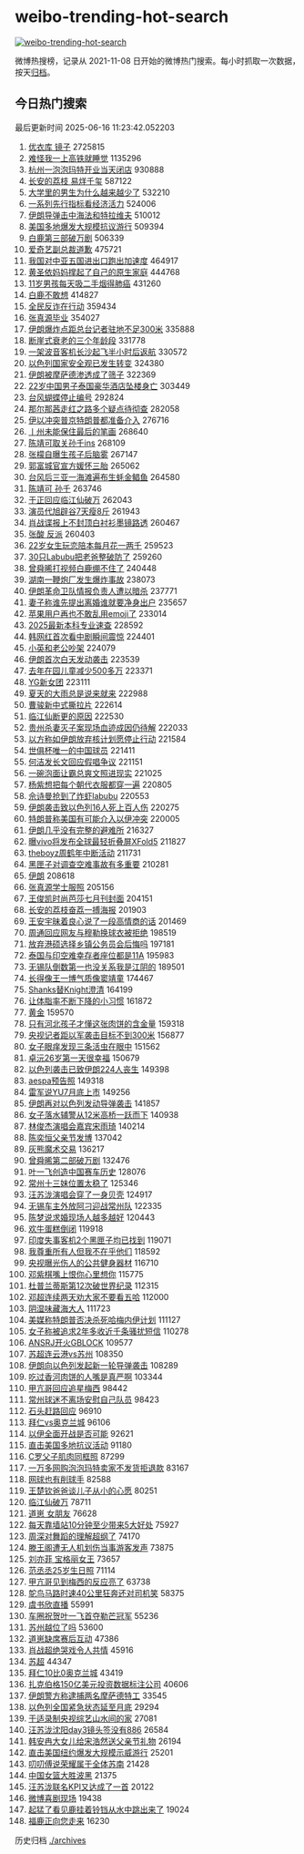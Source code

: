 # weibo-trending-hot-search

[![weibo-trending-hot-search](https://github.com/ameizi/weibo-trending-hot-search/actions/workflows/ci.yml/badge.svg)](https://github.com/ameizi/weibo-trending-hot-search/actions/workflows/ci.yml)

微博热搜榜，记录从 2021-11-08 日开始的微博热门搜索。每小时抓取一次数据，按天[归档](./archives)。

## 今日热门搜索

<!-- BEGIN --> 
最后更新时间 2025-06-16 11:23:42.052203 
1. [优衣库 镜子](https://s.weibo.com/weibo?q=%E4%BC%98%E8%A1%A3%E5%BA%93%20%E9%95%9C%E5%AD%90&t=31&band_rank=1&Refer=top) 2725815
1. [难怪我一上高铁就睡觉](https://s.weibo.com/weibo?q=%E9%9A%BE%E6%80%AA%E6%88%91%E4%B8%80%E4%B8%8A%E9%AB%98%E9%93%81%E5%B0%B1%E7%9D%A1%E8%A7%89&t=31&band_rank=31&Refer=top) 1135296
1. [杭州一泡泡玛特开业当天闭店](https://s.weibo.com/weibo?q=%23%E6%9D%AD%E5%B7%9E%E4%B8%80%E6%B3%A1%E6%B3%A1%E7%8E%9B%E7%89%B9%E5%BC%80%E4%B8%9A%E5%BD%93%E5%A4%A9%E9%97%AD%E5%BA%97%23&t=31&band_rank=1&Refer=top) 930888
1. [长安的荔枝 易烊千玺](https://s.weibo.com/weibo?q=%E9%95%BF%E5%AE%89%E7%9A%84%E8%8D%94%E6%9E%9D%20%E6%98%93%E7%83%8A%E5%8D%83%E7%8E%BA&t=31&band_rank=2&Refer=top) 587122
1. [大学里的男生为什么越来越少了](https://s.weibo.com/weibo?q=%23%E5%A4%A7%E5%AD%A6%E9%87%8C%E7%9A%84%E7%94%B7%E7%94%9F%E4%B8%BA%E4%BB%80%E4%B9%88%E8%B6%8A%E6%9D%A5%E8%B6%8A%E5%B0%91%E4%BA%86%23&t=31&band_rank=4&Refer=top) 532210
1. [一系列先行指标看经济活力](https://s.weibo.com/weibo?q=%23%E4%B8%80%E7%B3%BB%E5%88%97%E5%85%88%E8%A1%8C%E6%8C%87%E6%A0%87%E7%9C%8B%E7%BB%8F%E6%B5%8E%E6%B4%BB%E5%8A%9B%23&t=31&band_rank=3&Refer=top) 524006
1. [伊朗导弹击中海法和特拉维夫](https://s.weibo.com/weibo?q=%23%E4%BC%8A%E6%9C%97%E5%AF%BC%E5%BC%B9%E5%87%BB%E4%B8%AD%E6%B5%B7%E6%B3%95%E5%92%8C%E7%89%B9%E6%8B%89%E7%BB%B4%E5%A4%AB%23&t=31&band_rank=2&Refer=top) 510012
1. [美国多地爆发大规模抗议游行](https://s.weibo.com/weibo?q=%23%E7%BE%8E%E5%9B%BD%E5%A4%9A%E5%9C%B0%E7%88%86%E5%8F%91%E5%A4%A7%E8%A7%84%E6%A8%A1%E6%8A%97%E8%AE%AE%E6%B8%B8%E8%A1%8C%23&t=31&band_rank=32&Refer=top) 509394
1. [白鹿第三部破万剧](https://s.weibo.com/weibo?q=%23%E7%99%BD%E9%B9%BF%E7%AC%AC%E4%B8%89%E9%83%A8%E7%A0%B4%E4%B8%87%E5%89%A7%23&t=31&band_rank=5&Refer=top) 506339
1. [爱奇艺副总裁道歉](https://s.weibo.com/weibo?q=%23%E7%88%B1%E5%A5%87%E8%89%BA%E5%89%AF%E6%80%BB%E8%A3%81%E9%81%93%E6%AD%89%23&t=31&band_rank=6&Refer=top) 475721
1. [我国对中亚五国进出口跑出加速度](https://s.weibo.com/weibo?q=%23%E6%88%91%E5%9B%BD%E5%AF%B9%E4%B8%AD%E4%BA%9A%E4%BA%94%E5%9B%BD%E8%BF%9B%E5%87%BA%E5%8F%A3%E8%B7%91%E5%87%BA%E5%8A%A0%E9%80%9F%E5%BA%A6%23&t=31&band_rank=3&Refer=top) 464917
1. [黄圣依妈妈撑起了自己的原生家庭](https://s.weibo.com/weibo?q=%E9%BB%84%E5%9C%A3%E4%BE%9D%E5%A6%88%E5%A6%88%E6%92%91%E8%B5%B7%E4%BA%86%E8%87%AA%E5%B7%B1%E7%9A%84%E5%8E%9F%E7%94%9F%E5%AE%B6%E5%BA%AD&t=31&band_rank=4&Refer=top) 444768
1. [11岁男孩每天吸二手烟得肺癌](https://s.weibo.com/weibo?q=%2311%E5%B2%81%E7%94%B7%E5%AD%A9%E6%AF%8F%E5%A4%A9%E5%90%B8%E4%BA%8C%E6%89%8B%E7%83%9F%E5%BE%97%E8%82%BA%E7%99%8C%23&t=31&band_rank=22&Refer=top) 431260
1. [白鹿不敢想](https://s.weibo.com/weibo?q=%23%E7%99%BD%E9%B9%BF%E4%B8%8D%E6%95%A2%E6%83%B3%23&t=31&band_rank=13&Refer=top) 414827
1. [全民反诈在行动](https://s.weibo.com/weibo?q=%23%E5%85%A8%E6%B0%91%E5%8F%8D%E8%AF%88%E5%9C%A8%E8%A1%8C%E5%8A%A8%23&t=31&band_rank=3&Refer=top) 359434
1. [张真源毕业](https://s.weibo.com/weibo?q=%E5%BC%A0%E7%9C%9F%E6%BA%90%E6%AF%95%E4%B8%9A&t=31&band_rank=4&Refer=top) 354027
1. [伊朗爆炸点距总台记者驻地不足300米](https://s.weibo.com/weibo?q=%23%E4%BC%8A%E6%9C%97%E7%88%86%E7%82%B8%E7%82%B9%E8%B7%9D%E6%80%BB%E5%8F%B0%E8%AE%B0%E8%80%85%E9%A9%BB%E5%9C%B0%E4%B8%8D%E8%B6%B3300%E7%B1%B3%23&t=31&band_rank=7&Refer=top) 335888
1. [断崖式衰老的三个年龄段](https://s.weibo.com/weibo?q=%E6%96%AD%E5%B4%96%E5%BC%8F%E8%A1%B0%E8%80%81%E7%9A%84%E4%B8%89%E4%B8%AA%E5%B9%B4%E9%BE%84%E6%AE%B5&t=31&band_rank=8&Refer=top) 331778
1. [一架波音客机长沙起飞半小时后返航](https://s.weibo.com/weibo?q=%23%E4%B8%80%E6%9E%B6%E6%B3%A2%E9%9F%B3%E5%AE%A2%E6%9C%BA%E9%95%BF%E6%B2%99%E8%B5%B7%E9%A3%9E%E5%8D%8A%E5%B0%8F%E6%97%B6%E5%90%8E%E8%BF%94%E8%88%AA%23&t=31&band_rank=6&Refer=top) 330572
1. [以色列国家安全观已发生转变](https://s.weibo.com/weibo?q=%23%E4%BB%A5%E8%89%B2%E5%88%97%E5%9B%BD%E5%AE%B6%E5%AE%89%E5%85%A8%E8%A7%82%E5%B7%B2%E5%8F%91%E7%94%9F%E8%BD%AC%E5%8F%98%23&t=31&band_rank=7&Refer=top) 324380
1. [伊朗被摩萨德渗透成了筛子](https://s.weibo.com/weibo?q=%23%E4%BC%8A%E6%9C%97%E8%A2%AB%E6%91%A9%E8%90%A8%E5%BE%B7%E6%B8%97%E9%80%8F%E6%88%90%E4%BA%86%E7%AD%9B%E5%AD%90%23&t=31&band_rank=7&Refer=top) 322369
1. [22岁中国男子泰国豪华酒店坠楼身亡](https://s.weibo.com/weibo?q=%2322%E5%B2%81%E4%B8%AD%E5%9B%BD%E7%94%B7%E5%AD%90%E6%B3%B0%E5%9B%BD%E8%B1%AA%E5%8D%8E%E9%85%92%E5%BA%97%E5%9D%A0%E6%A5%BC%E8%BA%AB%E4%BA%A1%23&t=31&band_rank=9&Refer=top) 303449
1. [台风蝴蝶停止编号](https://s.weibo.com/weibo?q=%23%E5%8F%B0%E9%A3%8E%E8%9D%B4%E8%9D%B6%E5%81%9C%E6%AD%A2%E7%BC%96%E5%8F%B7%23&t=31&band_rank=5&Refer=top) 292824
1. [那尔那茜走红之路多个疑点待彻查](https://s.weibo.com/weibo?q=%23%E9%82%A3%E5%B0%94%E9%82%A3%E8%8C%9C%E8%B5%B0%E7%BA%A2%E4%B9%8B%E8%B7%AF%E5%A4%9A%E4%B8%AA%E7%96%91%E7%82%B9%E5%BE%85%E5%BD%BB%E6%9F%A5%23&t=31&band_rank=33&Refer=top) 282058
1. [伊以冲突普京特朗普都准备介入](https://s.weibo.com/weibo?q=%23%E4%BC%8A%E4%BB%A5%E5%86%B2%E7%AA%81%E6%99%AE%E4%BA%AC%E7%89%B9%E6%9C%97%E6%99%AE%E9%83%BD%E5%87%86%E5%A4%87%E4%BB%8B%E5%85%A5%23&t=31&band_rank=7&Refer=top) 276716
1. [丨州未能保住最后的笔画](https://s.weibo.com/weibo?q=%23%E4%B8%A8%E5%B7%9E%E6%9C%AA%E8%83%BD%E4%BF%9D%E4%BD%8F%E6%9C%80%E5%90%8E%E7%9A%84%E7%AC%94%E7%94%BB%23&t=31&band_rank=10&Refer=top) 268640
1. [陈靖可取关孙千ins](https://s.weibo.com/weibo?q=%23%E9%99%88%E9%9D%96%E5%8F%AF%E5%8F%96%E5%85%B3%E5%AD%99%E5%8D%83ins%23&t=31&band_rank=11&Refer=top) 268109
1. [张檬自曝生孩子后脑雾](https://s.weibo.com/weibo?q=%23%E5%BC%A0%E6%AA%AC%E8%87%AA%E6%9B%9D%E7%94%9F%E5%AD%A9%E5%AD%90%E5%90%8E%E8%84%91%E9%9B%BE%23&t=31&band_rank=12&Refer=top) 267147
1. [郭富城官宣方媛怀三胎](https://s.weibo.com/weibo?q=%23%E9%83%AD%E5%AF%8C%E5%9F%8E%E5%AE%98%E5%AE%A3%E6%96%B9%E5%AA%9B%E6%80%80%E4%B8%89%E8%83%8E%23&t=31&band_rank=14&Refer=top) 265062
1. [台风后三亚一海滩遍布生蚝金鲳鱼](https://s.weibo.com/weibo?q=%23%E5%8F%B0%E9%A3%8E%E5%90%8E%E4%B8%89%E4%BA%9A%E4%B8%80%E6%B5%B7%E6%BB%A9%E9%81%8D%E5%B8%83%E7%94%9F%E8%9A%9D%E9%87%91%E9%B2%B3%E9%B1%BC%23&t=31&band_rank=15&Refer=top) 264580
1. [陈靖可 孙千](https://s.weibo.com/weibo?q=%E9%99%88%E9%9D%96%E5%8F%AF%20%E5%AD%99%E5%8D%83&t=31&band_rank=16&Refer=top) 263746
1. [于正回应临江仙破万](https://s.weibo.com/weibo?q=%23%E4%BA%8E%E6%AD%A3%E5%9B%9E%E5%BA%94%E4%B8%B4%E6%B1%9F%E4%BB%99%E7%A0%B4%E4%B8%87%23&t=31&band_rank=17&Refer=top) 262043
1. [演员代旭辟谷7天瘦8斤](https://s.weibo.com/weibo?q=%23%E6%BC%94%E5%91%98%E4%BB%A3%E6%97%AD%E8%BE%9F%E8%B0%B77%E5%A4%A9%E7%98%A68%E6%96%A4%23&t=31&band_rank=18&Refer=top) 261943
1. [肖战谍报上不封顶白衬衫墨镜路透](https://s.weibo.com/weibo?q=%23%E8%82%96%E6%88%98%E8%B0%8D%E6%8A%A5%E4%B8%8A%E4%B8%8D%E5%B0%81%E9%A1%B6%E7%99%BD%E8%A1%AC%E8%A1%AB%E5%A2%A8%E9%95%9C%E8%B7%AF%E9%80%8F%23&t=31&band_rank=9&Refer=top) 260467
1. [张酸 反派](https://s.weibo.com/weibo?q=%E5%BC%A0%E9%85%B8%20%E5%8F%8D%E6%B4%BE&t=31&band_rank=19&Refer=top) 260403
1. [22岁女生玩恋陪本每月花一两千](https://s.weibo.com/weibo?q=%2322%E5%B2%81%E5%A5%B3%E7%94%9F%E7%8E%A9%E6%81%8B%E9%99%AA%E6%9C%AC%E6%AF%8F%E6%9C%88%E8%8A%B1%E4%B8%80%E4%B8%A4%E5%8D%83%23&t=31&band_rank=20&Refer=top) 259523
1. [30只Labubu把老爸整破防了](https://s.weibo.com/weibo?q=%2330%E5%8F%AALabubu%E6%8A%8A%E8%80%81%E7%88%B8%E6%95%B4%E7%A0%B4%E9%98%B2%E4%BA%86%23&t=31&band_rank=21&Refer=top) 259260
1. [曾舜晞打视频白鹿绷不住了](https://s.weibo.com/weibo?q=%23%E6%9B%BE%E8%88%9C%E6%99%9E%E6%89%93%E8%A7%86%E9%A2%91%E7%99%BD%E9%B9%BF%E7%BB%B7%E4%B8%8D%E4%BD%8F%E4%BA%86%23&t=31&band_rank=8&Refer=top) 240448
1. [湖南一鞭炮厂发生爆炸事故](https://s.weibo.com/weibo?q=%23%E6%B9%96%E5%8D%97%E4%B8%80%E9%9E%AD%E7%82%AE%E5%8E%82%E5%8F%91%E7%94%9F%E7%88%86%E7%82%B8%E4%BA%8B%E6%95%85%23&t=31&band_rank=10&Refer=top) 238073
1. [伊朗革命卫队情报负责人遭以暗杀](https://s.weibo.com/weibo?q=%23%E4%BC%8A%E6%9C%97%E9%9D%A9%E5%91%BD%E5%8D%AB%E9%98%9F%E6%83%85%E6%8A%A5%E8%B4%9F%E8%B4%A3%E4%BA%BA%E9%81%AD%E4%BB%A5%E6%9A%97%E6%9D%80%23&t=31&band_rank=9&Refer=top) 237771
1. [妻子称谁先提出离婚谁就要净身出户](https://s.weibo.com/weibo?q=%23%E5%A6%BB%E5%AD%90%E7%A7%B0%E8%B0%81%E5%85%88%E6%8F%90%E5%87%BA%E7%A6%BB%E5%A9%9A%E8%B0%81%E5%B0%B1%E8%A6%81%E5%87%80%E8%BA%AB%E5%87%BA%E6%88%B7%23&t=31&band_rank=11&Refer=top) 235657
1. [苹果用户再也不敢乱用emoji了](https://s.weibo.com/weibo?q=%E8%8B%B9%E6%9E%9C%E7%94%A8%E6%88%B7%E5%86%8D%E4%B9%9F%E4%B8%8D%E6%95%A2%E4%B9%B1%E7%94%A8emoji%E4%BA%86&t=31&band_rank=12&Refer=top) 233014
1. [2025最新本科专业速查](https://s.weibo.com/weibo?q=%232025%E6%9C%80%E6%96%B0%E6%9C%AC%E7%A7%91%E4%B8%93%E4%B8%9A%E9%80%9F%E6%9F%A5%23&t=31&band_rank=10&Refer=top) 228592
1. [韩网红首次看中剧瞬间震惊](https://s.weibo.com/weibo?q=%E9%9F%A9%E7%BD%91%E7%BA%A2%E9%A6%96%E6%AC%A1%E7%9C%8B%E4%B8%AD%E5%89%A7%E7%9E%AC%E9%97%B4%E9%9C%87%E6%83%8A&t=31&band_rank=11&Refer=top) 224401
1. [小英和老公吵架](https://s.weibo.com/weibo?q=%23%E5%B0%8F%E8%8B%B1%E5%92%8C%E8%80%81%E5%85%AC%E5%90%B5%E6%9E%B6%23&t=31&band_rank=12&Refer=top) 224079
1. [伊朗首次白天发动袭击](https://s.weibo.com/weibo?q=%23%E4%BC%8A%E6%9C%97%E9%A6%96%E6%AC%A1%E7%99%BD%E5%A4%A9%E5%8F%91%E5%8A%A8%E8%A2%AD%E5%87%BB%23&t=31&band_rank=15&Refer=top) 223539
1. [去年在园儿童减少500多万](https://s.weibo.com/weibo?q=%23%E5%8E%BB%E5%B9%B4%E5%9C%A8%E5%9B%AD%E5%84%BF%E7%AB%A5%E5%87%8F%E5%B0%91500%E5%A4%9A%E4%B8%87%23&t=31&band_rank=16&Refer=top) 223371
1. [YG新女团](https://s.weibo.com/weibo?q=YG%E6%96%B0%E5%A5%B3%E5%9B%A2&t=31&band_rank=17&Refer=top) 223111
1. [夏天的大雨总是说来就来](https://s.weibo.com/weibo?q=%23%E5%A4%8F%E5%A4%A9%E7%9A%84%E5%A4%A7%E9%9B%A8%E6%80%BB%E6%98%AF%E8%AF%B4%E6%9D%A5%E5%B0%B1%E6%9D%A5%23&t=31&band_rank=18&Refer=top) 222988
1. [曹骏新中式撕拉片](https://s.weibo.com/weibo?q=%E6%9B%B9%E9%AA%8F%E6%96%B0%E4%B8%AD%E5%BC%8F%E6%92%95%E6%8B%89%E7%89%87&t=31&band_rank=19&Refer=top) 222614
1. [临江仙断更的原因](https://s.weibo.com/weibo?q=%23%E4%B8%B4%E6%B1%9F%E4%BB%99%E6%96%AD%E6%9B%B4%E7%9A%84%E5%8E%9F%E5%9B%A0%23&t=31&band_rank=45&Refer=top) 222530
1. [贵州杀妻灭子案现场血迹成因仍待解](https://s.weibo.com/weibo?q=%23%E8%B4%B5%E5%B7%9E%E6%9D%80%E5%A6%BB%E7%81%AD%E5%AD%90%E6%A1%88%E7%8E%B0%E5%9C%BA%E8%A1%80%E8%BF%B9%E6%88%90%E5%9B%A0%E4%BB%8D%E5%BE%85%E8%A7%A3%23&t=31&band_rank=23&Refer=top) 222033
1. [以方称如伊朗放弃核计划愿停止行动](https://s.weibo.com/weibo?q=%23%E4%BB%A5%E6%96%B9%E7%A7%B0%E5%A6%82%E4%BC%8A%E6%9C%97%E6%94%BE%E5%BC%83%E6%A0%B8%E8%AE%A1%E5%88%92%E6%84%BF%E5%81%9C%E6%AD%A2%E8%A1%8C%E5%8A%A8%23&t=31&band_rank=25&Refer=top) 221584
1. [世俱杯唯一的中国球员](https://s.weibo.com/weibo?q=%23%E4%B8%96%E4%BF%B1%E6%9D%AF%E5%94%AF%E4%B8%80%E7%9A%84%E4%B8%AD%E5%9B%BD%E7%90%83%E5%91%98%23&t=31&band_rank=26&Refer=top) 221411
1. [何洁发长文回应假唱争议](https://s.weibo.com/weibo?q=%23%E4%BD%95%E6%B4%81%E5%8F%91%E9%95%BF%E6%96%87%E5%9B%9E%E5%BA%94%E5%81%87%E5%94%B1%E4%BA%89%E8%AE%AE%23&t=31&band_rank=14&Refer=top) 221151
1. [一碗泡面让霸总爽文照进现实](https://s.weibo.com/weibo?q=%23%E4%B8%80%E7%A2%97%E6%B3%A1%E9%9D%A2%E8%AE%A9%E9%9C%B8%E6%80%BB%E7%88%BD%E6%96%87%E7%85%A7%E8%BF%9B%E7%8E%B0%E5%AE%9E%23&t=31&band_rank=27&Refer=top) 221025
1. [杨紫想把每个朝代衣服都穿一遍](https://s.weibo.com/weibo?q=%23%E6%9D%A8%E7%B4%AB%E6%83%B3%E6%8A%8A%E6%AF%8F%E4%B8%AA%E6%9C%9D%E4%BB%A3%E8%A1%A3%E6%9C%8D%E9%83%BD%E7%A9%BF%E4%B8%80%E9%81%8D%23&t=31&band_rank=28&Refer=top) 220805
1. [佘诗曼抢到了炸虾labubu](https://s.weibo.com/weibo?q=%E4%BD%98%E8%AF%97%E6%9B%BC%E6%8A%A2%E5%88%B0%E4%BA%86%E7%82%B8%E8%99%BElabubu&t=31&band_rank=49&Refer=top) 220553
1. [伊朗袭击致以色列16人死上百人伤](https://s.weibo.com/weibo?q=%23%E4%BC%8A%E6%9C%97%E8%A2%AD%E5%87%BB%E8%87%B4%E4%BB%A5%E8%89%B2%E5%88%9716%E4%BA%BA%E6%AD%BB%E4%B8%8A%E7%99%BE%E4%BA%BA%E4%BC%A4%23&t=31&band_rank=30&Refer=top) 220275
1. [特朗普称美国有可能介入以伊冲突](https://s.weibo.com/weibo?q=%23%E7%89%B9%E6%9C%97%E6%99%AE%E7%A7%B0%E7%BE%8E%E5%9B%BD%E6%9C%89%E5%8F%AF%E8%83%BD%E4%BB%8B%E5%85%A5%E4%BB%A5%E4%BC%8A%E5%86%B2%E7%AA%81%23&t=31&band_rank=31&Refer=top) 220005
1. [伊朗几乎没有完整的避难所](https://s.weibo.com/weibo?q=%23%E4%BC%8A%E6%9C%97%E5%87%A0%E4%B9%8E%E6%B2%A1%E6%9C%89%E5%AE%8C%E6%95%B4%E7%9A%84%E9%81%BF%E9%9A%BE%E6%89%80%23&t=31&band_rank=15&Refer=top) 216327
1. [曝vivo将发布全球最轻折叠屏XFold5](https://s.weibo.com/weibo?q=%23%E6%9B%9Dvivo%E5%B0%86%E5%8F%91%E5%B8%83%E5%85%A8%E7%90%83%E6%9C%80%E8%BD%BB%E6%8A%98%E5%8F%A0%E5%B1%8FXFold5%23&t=31&band_rank=17&Refer=top) 211827
1. [theboyz周鹤年中断活动](https://s.weibo.com/weibo?q=%23theboyz%E5%91%A8%E9%B9%A4%E5%B9%B4%E4%B8%AD%E6%96%AD%E6%B4%BB%E5%8A%A8%23&t=31&band_rank=18&Refer=top) 211731
1. [黑匣子对调查空难事故有多重要](https://s.weibo.com/weibo?q=%23%E9%BB%91%E5%8C%A3%E5%AD%90%E5%AF%B9%E8%B0%83%E6%9F%A5%E7%A9%BA%E9%9A%BE%E4%BA%8B%E6%95%85%E6%9C%89%E5%A4%9A%E9%87%8D%E8%A6%81%23&t=31&band_rank=19&Refer=top) 210281
1. [伊朗](https://s.weibo.com/weibo?q=%E4%BC%8A%E6%9C%97&t=31&band_rank=32&Refer=top) 208618
1. [张真源学士服照](https://s.weibo.com/weibo?q=%23%E5%BC%A0%E7%9C%9F%E6%BA%90%E5%AD%A6%E5%A3%AB%E6%9C%8D%E7%85%A7%23&t=31&band_rank=24&Refer=top) 205156
1. [王俊凯时尚芭莎七月刊封面](https://s.weibo.com/weibo?q=%23%E7%8E%8B%E4%BF%8A%E5%87%AF%E6%97%B6%E5%B0%9A%E8%8A%AD%E8%8E%8E%E4%B8%83%E6%9C%88%E5%88%8A%E5%B0%81%E9%9D%A2%23&t=31&band_rank=25&Refer=top) 204151
1. [长安的荔枝奋荔一搏海报](https://s.weibo.com/weibo?q=%23%E9%95%BF%E5%AE%89%E7%9A%84%E8%8D%94%E6%9E%9D%E5%A5%8B%E8%8D%94%E4%B8%80%E6%90%8F%E6%B5%B7%E6%8A%A5%23&t=31&band_rank=27&Refer=top) 201903
1. [王安宇昧着良心说了一段高情商的话](https://s.weibo.com/weibo?q=%E7%8E%8B%E5%AE%89%E5%AE%87%E6%98%A7%E7%9D%80%E8%89%AF%E5%BF%83%E8%AF%B4%E4%BA%86%E4%B8%80%E6%AE%B5%E9%AB%98%E6%83%85%E5%95%86%E7%9A%84%E8%AF%9D&t=31&band_rank=28&Refer=top) 201469
1. [周通回应网友与穆勒换球衣被拒绝](https://s.weibo.com/weibo?q=%23%E5%91%A8%E9%80%9A%E5%9B%9E%E5%BA%94%E7%BD%91%E5%8F%8B%E4%B8%8E%E7%A9%86%E5%8B%92%E6%8D%A2%E7%90%83%E8%A1%A3%E8%A2%AB%E6%8B%92%E7%BB%9D%23&t=31&band_rank=29&Refer=top) 198519
1. [放弃港硕选择乡镇公务员会后悔吗](https://s.weibo.com/weibo?q=%23%E6%94%BE%E5%BC%83%E6%B8%AF%E7%A1%95%E9%80%89%E6%8B%A9%E4%B9%A1%E9%95%87%E5%85%AC%E5%8A%A1%E5%91%98%E4%BC%9A%E5%90%8E%E6%82%94%E5%90%97%23&t=31&band_rank=30&Refer=top) 197181
1. [泰国与印空难幸存者座位都是11A](https://s.weibo.com/weibo?q=%23%E6%B3%B0%E5%9B%BD%E4%B8%8E%E5%8D%B0%E7%A9%BA%E9%9A%BE%E5%B9%B8%E5%AD%98%E8%80%85%E5%BA%A7%E4%BD%8D%E9%83%BD%E6%98%AF11A%23&t=31&band_rank=24&Refer=top) 195983
1. [无锡队倒数第一也没关系我是江阴的](https://s.weibo.com/weibo?q=%23%E6%97%A0%E9%94%A1%E9%98%9F%E5%80%92%E6%95%B0%E7%AC%AC%E4%B8%80%E4%B9%9F%E6%B2%A1%E5%85%B3%E7%B3%BB%E6%88%91%E6%98%AF%E6%B1%9F%E9%98%B4%E7%9A%84%23&t=31&band_rank=10&Refer=top) 189501
1. [长得像王一博气质像窦靖童](https://s.weibo.com/weibo?q=%E9%95%BF%E5%BE%97%E5%83%8F%E7%8E%8B%E4%B8%80%E5%8D%9A%E6%B0%94%E8%B4%A8%E5%83%8F%E7%AA%A6%E9%9D%96%E7%AB%A5&t=31&band_rank=25&Refer=top) 174467
1. [Shanks替Knight澄清](https://s.weibo.com/weibo?q=%23Shanks%E6%9B%BFKnight%E6%BE%84%E6%B8%85%23&t=31&band_rank=33&Refer=top) 164199
1. [让体脂率不断下降的小习惯](https://s.weibo.com/weibo?q=%23%E8%AE%A9%E4%BD%93%E8%84%82%E7%8E%87%E4%B8%8D%E6%96%AD%E4%B8%8B%E9%99%8D%E7%9A%84%E5%B0%8F%E4%B9%A0%E6%83%AF%23&t=31&band_rank=26&Refer=top) 161872
1. [黄金](https://s.weibo.com/weibo?q=%E9%BB%84%E9%87%91&t=31&band_rank=33&Refer=top) 159570
1. [只有河北孩子才懂这张肉饼的含金量](https://s.weibo.com/weibo?q=%E5%8F%AA%E6%9C%89%E6%B2%B3%E5%8C%97%E5%AD%A9%E5%AD%90%E6%89%8D%E6%87%82%E8%BF%99%E5%BC%A0%E8%82%89%E9%A5%BC%E7%9A%84%E5%90%AB%E9%87%91%E9%87%8F&t=31&band_rank=34&Refer=top) 159318
1. [央视记者距以军袭击目标不到300米](https://s.weibo.com/weibo?q=%23%E5%A4%AE%E8%A7%86%E8%AE%B0%E8%80%85%E8%B7%9D%E4%BB%A5%E5%86%9B%E8%A2%AD%E5%87%BB%E7%9B%AE%E6%A0%87%E4%B8%8D%E5%88%B0300%E7%B1%B3%23&t=31&band_rank=27&Refer=top) 156877
1. [女子眼痒发现三条活虫在眼中](https://s.weibo.com/weibo?q=%23%E5%A5%B3%E5%AD%90%E7%9C%BC%E7%97%92%E5%8F%91%E7%8E%B0%E4%B8%89%E6%9D%A1%E6%B4%BB%E8%99%AB%E5%9C%A8%E7%9C%BC%E4%B8%AD%23&t=31&band_rank=28&Refer=top) 151562
1. [卓沅26岁第一天很幸福](https://s.weibo.com/weibo?q=%23%E5%8D%93%E6%B2%8526%E5%B2%81%E7%AC%AC%E4%B8%80%E5%A4%A9%E5%BE%88%E5%B9%B8%E7%A6%8F%23&t=31&band_rank=34&Refer=top) 150679
1. [以色列袭击已致伊朗224人丧生](https://s.weibo.com/weibo?q=%23%E4%BB%A5%E8%89%B2%E5%88%97%E8%A2%AD%E5%87%BB%E5%B7%B2%E8%87%B4%E4%BC%8A%E6%9C%97224%E4%BA%BA%E4%B8%A7%E7%94%9F%23&t=31&band_rank=35&Refer=top) 149398
1. [aespa预告照](https://s.weibo.com/weibo?q=aespa%E9%A2%84%E5%91%8A%E7%85%A7&t=31&band_rank=36&Refer=top) 149318
1. [雷军说YU7月底上市](https://s.weibo.com/weibo?q=%23%E9%9B%B7%E5%86%9B%E8%AF%B4YU7%E6%9C%88%E5%BA%95%E4%B8%8A%E5%B8%82%23&t=31&band_rank=37&Refer=top) 149256
1. [伊朗再对以色列发动导弹袭击](https://s.weibo.com/weibo?q=%23%E4%BC%8A%E6%9C%97%E5%86%8D%E5%AF%B9%E4%BB%A5%E8%89%B2%E5%88%97%E5%8F%91%E5%8A%A8%E5%AF%BC%E5%BC%B9%E8%A2%AD%E5%87%BB%23&t=31&band_rank=32&Refer=top) 141857
1. [女子落水辅警从12米高桥一跃而下](https://s.weibo.com/weibo?q=%23%E5%A5%B3%E5%AD%90%E8%90%BD%E6%B0%B4%E8%BE%85%E8%AD%A6%E4%BB%8E12%E7%B1%B3%E9%AB%98%E6%A1%A5%E4%B8%80%E8%B7%83%E8%80%8C%E4%B8%8B%23&t=31&band_rank=38&Refer=top) 140938
1. [林俊杰演唱会嘉宾宋雨琦](https://s.weibo.com/weibo?q=%23%E6%9E%97%E4%BF%8A%E6%9D%B0%E6%BC%94%E5%94%B1%E4%BC%9A%E5%98%89%E5%AE%BE%E5%AE%8B%E9%9B%A8%E7%90%A6%23&t=31&band_rank=29&Refer=top) 140214
1. [陈奕恒父亲节发博](https://s.weibo.com/weibo?q=%E9%99%88%E5%A5%95%E6%81%92%E7%88%B6%E4%BA%B2%E8%8A%82%E5%8F%91%E5%8D%9A&t=31&band_rank=30&Refer=top) 137042
1. [灰熊魔术交易](https://s.weibo.com/weibo?q=%23%E7%81%B0%E7%86%8A%E9%AD%94%E6%9C%AF%E4%BA%A4%E6%98%93%23&t=31&band_rank=31&Refer=top) 136217
1. [曾舜晞第二部破万剧](https://s.weibo.com/weibo?q=%23%E6%9B%BE%E8%88%9C%E6%99%9E%E7%AC%AC%E4%BA%8C%E9%83%A8%E7%A0%B4%E4%B8%87%E5%89%A7%23&t=31&band_rank=38&Refer=top) 132476
1. [叶一飞创造中国赛车历史](https://s.weibo.com/weibo?q=%23%E5%8F%B6%E4%B8%80%E9%A3%9E%E5%88%9B%E9%80%A0%E4%B8%AD%E5%9B%BD%E8%B5%9B%E8%BD%A6%E5%8E%86%E5%8F%B2%23&t=31&band_rank=33&Refer=top) 128076
1. [常州十三妹位置太稳了](https://s.weibo.com/weibo?q=%23%E5%B8%B8%E5%B7%9E%E5%8D%81%E4%B8%89%E5%A6%B9%E4%BD%8D%E7%BD%AE%E5%A4%AA%E7%A8%B3%E4%BA%86%23&t=31&band_rank=39&Refer=top) 125346
1. [汪苏泷演唱会穿了一身贝壳](https://s.weibo.com/weibo?q=%23%E6%B1%AA%E8%8B%8F%E6%B3%B7%E6%BC%94%E5%94%B1%E4%BC%9A%E7%A9%BF%E4%BA%86%E4%B8%80%E8%BA%AB%E8%B4%9D%E5%A3%B3%23&t=31&band_rank=34&Refer=top) 124917
1. [无锡车主外放阿刁迎战常州队](https://s.weibo.com/weibo?q=%23%E6%97%A0%E9%94%A1%E8%BD%A6%E4%B8%BB%E5%A4%96%E6%94%BE%E9%98%BF%E5%88%81%E8%BF%8E%E6%88%98%E5%B8%B8%E5%B7%9E%E9%98%9F%23&t=31&band_rank=35&Refer=top) 122335
1. [陈梦说求婚现场人越多越好](https://s.weibo.com/weibo?q=%23%E9%99%88%E6%A2%A6%E8%AF%B4%E6%B1%82%E5%A9%9A%E7%8E%B0%E5%9C%BA%E4%BA%BA%E8%B6%8A%E5%A4%9A%E8%B6%8A%E5%A5%BD%23&t=31&band_rank=36&Refer=top) 120443
1. [欢牛蛋糕倒闭](https://s.weibo.com/weibo?q=%23%E6%AC%A2%E7%89%9B%E8%9B%8B%E7%B3%95%E5%80%92%E9%97%AD%23&t=31&band_rank=25&Refer=top) 119918
1. [印度失事客机2个黑匣子均已找到](https://s.weibo.com/weibo?q=%23%E5%8D%B0%E5%BA%A6%E5%A4%B1%E4%BA%8B%E5%AE%A2%E6%9C%BA2%E4%B8%AA%E9%BB%91%E5%8C%A3%E5%AD%90%E5%9D%87%E5%B7%B2%E6%89%BE%E5%88%B0%23&t=31&band_rank=39&Refer=top) 119071
1. [我尊重所有人但我不在乎他们](https://s.weibo.com/weibo?q=%E6%88%91%E5%B0%8A%E9%87%8D%E6%89%80%E6%9C%89%E4%BA%BA%E4%BD%86%E6%88%91%E4%B8%8D%E5%9C%A8%E4%B9%8E%E4%BB%96%E4%BB%AC&t=31&band_rank=40&Refer=top) 118592
1. [央视曝光伤人的公共健身器材](https://s.weibo.com/weibo?q=%23%E5%A4%AE%E8%A7%86%E6%9B%9D%E5%85%89%E4%BC%A4%E4%BA%BA%E7%9A%84%E5%85%AC%E5%85%B1%E5%81%A5%E8%BA%AB%E5%99%A8%E6%9D%90%23&t=31&band_rank=37&Refer=top) 116710
1. [邓紫棋嘴上恨你心里想你](https://s.weibo.com/weibo?q=%E9%82%93%E7%B4%AB%E6%A3%8B%E5%98%B4%E4%B8%8A%E6%81%A8%E4%BD%A0%E5%BF%83%E9%87%8C%E6%83%B3%E4%BD%A0&t=31&band_rank=38&Refer=top) 115775
1. [杜普兰蒂斯第12次破世界纪录](https://s.weibo.com/weibo?q=%23%E6%9D%9C%E6%99%AE%E5%85%B0%E8%92%82%E6%96%AF%E7%AC%AC12%E6%AC%A1%E7%A0%B4%E4%B8%96%E7%95%8C%E7%BA%AA%E5%BD%95%23&t=31&band_rank=40&Refer=top) 112315
1. [邓超连续两天劝大家不要看五哈](https://s.weibo.com/weibo?q=%23%E9%82%93%E8%B6%85%E8%BF%9E%E7%BB%AD%E4%B8%A4%E5%A4%A9%E5%8A%9D%E5%A4%A7%E5%AE%B6%E4%B8%8D%E8%A6%81%E7%9C%8B%E4%BA%94%E5%93%88%23&t=31&band_rank=27&Refer=top) 112000
1. [阴湿味藏海大人](https://s.weibo.com/weibo?q=%E9%98%B4%E6%B9%BF%E5%91%B3%E8%97%8F%E6%B5%B7%E5%A4%A7%E4%BA%BA&t=31&band_rank=41&Refer=top) 111723
1. [美媒称特朗普否决杀死哈梅内伊计划](https://s.weibo.com/weibo?q=%23%E7%BE%8E%E5%AA%92%E7%A7%B0%E7%89%B9%E6%9C%97%E6%99%AE%E5%90%A6%E5%86%B3%E6%9D%80%E6%AD%BB%E5%93%88%E6%A2%85%E5%86%85%E4%BC%8A%E8%AE%A1%E5%88%92%23&t=31&band_rank=42&Refer=top) 111127
1. [女子称被追求2年多收近千条骚扰短信](https://s.weibo.com/weibo?q=%23%E5%A5%B3%E5%AD%90%E7%A7%B0%E8%A2%AB%E8%BF%BD%E6%B1%822%E5%B9%B4%E5%A4%9A%E6%94%B6%E8%BF%91%E5%8D%83%E6%9D%A1%E9%AA%9A%E6%89%B0%E7%9F%AD%E4%BF%A1%23&t=31&band_rank=44&Refer=top) 110278
1. [ANSRJ开火GBLOCK](https://s.weibo.com/weibo?q=ANSRJ%E5%BC%80%E7%81%ABGBLOCK&t=31&band_rank=45&Refer=top) 109577
1. [苏超连云港vs苏州](https://s.weibo.com/weibo?q=%23%E8%8B%8F%E8%B6%85%E8%BF%9E%E4%BA%91%E6%B8%AFvs%E8%8B%8F%E5%B7%9E%23&t=31&band_rank=46&Refer=top) 108350
1. [伊朗向以色列发起新一轮导弹袭击](https://s.weibo.com/weibo?q=%23%E4%BC%8A%E6%9C%97%E5%90%91%E4%BB%A5%E8%89%B2%E5%88%97%E5%8F%91%E8%B5%B7%E6%96%B0%E4%B8%80%E8%BD%AE%E5%AF%BC%E5%BC%B9%E8%A2%AD%E5%87%BB%23&t=31&band_rank=47&Refer=top) 108289
1. [吃过香河肉饼的人嘴是真严啊](https://s.weibo.com/weibo?q=%23%E5%90%83%E8%BF%87%E9%A6%99%E6%B2%B3%E8%82%89%E9%A5%BC%E7%9A%84%E4%BA%BA%E5%98%B4%E6%98%AF%E7%9C%9F%E4%B8%A5%E5%95%8A%23&t=31&band_rank=49&Refer=top) 103344
1. [甲亢哥回应追星梅西](https://s.weibo.com/weibo?q=%23%E7%94%B2%E4%BA%A2%E5%93%A5%E5%9B%9E%E5%BA%94%E8%BF%BD%E6%98%9F%E6%A2%85%E8%A5%BF%23&t=31&band_rank=50&Refer=top) 98442
1. [常州球迷不离场安慰自己队员](https://s.weibo.com/weibo?q=%23%E5%B8%B8%E5%B7%9E%E7%90%83%E8%BF%B7%E4%B8%8D%E7%A6%BB%E5%9C%BA%E5%AE%89%E6%85%B0%E8%87%AA%E5%B7%B1%E9%98%9F%E5%91%98%23&t=31&band_rank=39&Refer=top) 98423
1. [石头赶路回应](https://s.weibo.com/weibo?q=%E7%9F%B3%E5%A4%B4%E8%B5%B6%E8%B7%AF%E5%9B%9E%E5%BA%94&t=31&band_rank=40&Refer=top) 96910
1. [拜仁vs奥克兰城](https://s.weibo.com/weibo?q=%23%E6%8B%9C%E4%BB%81vs%E5%A5%A5%E5%85%8B%E5%85%B0%E5%9F%8E%23&t=31&band_rank=41&Refer=top) 96106
1. [以伊全面开战是否可能](https://s.weibo.com/weibo?q=%23%E4%BB%A5%E4%BC%8A%E5%85%A8%E9%9D%A2%E5%BC%80%E6%88%98%E6%98%AF%E5%90%A6%E5%8F%AF%E8%83%BD%23&t=31&band_rank=42&Refer=top) 92621
1. [直击美国多地抗议活动](https://s.weibo.com/weibo?q=%23%E7%9B%B4%E5%87%BB%E7%BE%8E%E5%9B%BD%E5%A4%9A%E5%9C%B0%E6%8A%97%E8%AE%AE%E6%B4%BB%E5%8A%A8%23&t=31&band_rank=10&Refer=top) 91180
1. [C罗父子肌肉同框照](https://s.weibo.com/weibo?q=%23C%E7%BD%97%E7%88%B6%E5%AD%90%E8%82%8C%E8%82%89%E5%90%8C%E6%A1%86%E7%85%A7%23&t=31&band_rank=43&Refer=top) 87299
1. [一万多网购泡泡玛特卖家不发货拒退款](https://s.weibo.com/weibo?q=%23%E4%B8%80%E4%B8%87%E5%A4%9A%E7%BD%91%E8%B4%AD%E6%B3%A1%E6%B3%A1%E7%8E%9B%E7%89%B9%E5%8D%96%E5%AE%B6%E4%B8%8D%E5%8F%91%E8%B4%A7%E6%8B%92%E9%80%80%E6%AC%BE%23&t=31&band_rank=38&Refer=top) 83167
1. [网球也有削球手](https://s.weibo.com/weibo?q=%23%E7%BD%91%E7%90%83%E4%B9%9F%E6%9C%89%E5%89%8A%E7%90%83%E6%89%8B%23&t=31&band_rank=44&Refer=top) 82588
1. [王楚钦爸爸谈儿子从小的心愿](https://s.weibo.com/weibo?q=%23%E7%8E%8B%E6%A5%9A%E9%92%A6%E7%88%B8%E7%88%B8%E8%B0%88%E5%84%BF%E5%AD%90%E4%BB%8E%E5%B0%8F%E7%9A%84%E5%BF%83%E6%84%BF%23&t=31&band_rank=45&Refer=top) 80251
1. [临江仙破万](https://s.weibo.com/weibo?q=%E4%B8%B4%E6%B1%9F%E4%BB%99%E7%A0%B4%E4%B8%87&t=31&band_rank=32&Refer=top) 78711
1. [道崽 女朋友](https://s.weibo.com/weibo?q=%E9%81%93%E5%B4%BD%20%E5%A5%B3%E6%9C%8B%E5%8F%8B&t=31&band_rank=46&Refer=top) 76628
1. [每天靠墙站10分钟至少带来5大好处](https://s.weibo.com/weibo?q=%23%E6%AF%8F%E5%A4%A9%E9%9D%A0%E5%A2%99%E7%AB%9910%E5%88%86%E9%92%9F%E8%87%B3%E5%B0%91%E5%B8%A6%E6%9D%A55%E5%A4%A7%E5%A5%BD%E5%A4%84%23&t=31&band_rank=47&Refer=top) 75927
1. [周深对舞蹈的理解超纲了](https://s.weibo.com/weibo?q=%E5%91%A8%E6%B7%B1%E5%AF%B9%E8%88%9E%E8%B9%88%E7%9A%84%E7%90%86%E8%A7%A3%E8%B6%85%E7%BA%B2%E4%BA%86&t=31&band_rank=48&Refer=top) 74170
1. [滕王阁遭无人机划伤当事游客发声](https://s.weibo.com/weibo?q=%23%E6%BB%95%E7%8E%8B%E9%98%81%E9%81%AD%E6%97%A0%E4%BA%BA%E6%9C%BA%E5%88%92%E4%BC%A4%E5%BD%93%E4%BA%8B%E6%B8%B8%E5%AE%A2%E5%8F%91%E5%A3%B0%23&t=31&band_rank=49&Refer=top) 73875
1. [刘亦菲 宝格丽女王](https://s.weibo.com/weibo?q=%E5%88%98%E4%BA%A6%E8%8F%B2%20%E5%AE%9D%E6%A0%BC%E4%B8%BD%E5%A5%B3%E7%8E%8B&t=31&band_rank=50&Refer=top) 73657
1. [范丞丞25岁生日照](https://s.weibo.com/weibo?q=%23%E8%8C%83%E4%B8%9E%E4%B8%9E25%E5%B2%81%E7%94%9F%E6%97%A5%E7%85%A7%23&t=31&band_rank=38&Refer=top) 71114
1. [甲亢哥见到梅西的反应亮了](https://s.weibo.com/weibo?q=%23%E7%94%B2%E4%BA%A2%E5%93%A5%E8%A7%81%E5%88%B0%E6%A2%85%E8%A5%BF%E7%9A%84%E5%8F%8D%E5%BA%94%E4%BA%AE%E4%BA%86%23&t=31&band_rank=40&Refer=top) 63738
1. [鸵鸟马路时速40公里狂奔还对司机笑](https://s.weibo.com/weibo?q=%23%E9%B8%B5%E9%B8%9F%E9%A9%AC%E8%B7%AF%E6%97%B6%E9%80%9F40%E5%85%AC%E9%87%8C%E7%8B%82%E5%A5%94%E8%BF%98%E5%AF%B9%E5%8F%B8%E6%9C%BA%E7%AC%91%23&t=31&band_rank=41&Refer=top) 58375
1. [虞书欣直播](https://s.weibo.com/weibo?q=%E8%99%9E%E4%B9%A6%E6%AC%A3%E7%9B%B4%E6%92%AD&t=31&band_rank=38&Refer=top) 55991
1. [车圈祝贺叶一飞首夺勒芒冠军](https://s.weibo.com/weibo?q=%E8%BD%A6%E5%9C%88%E7%A5%9D%E8%B4%BA%E5%8F%B6%E4%B8%80%E9%A3%9E%E9%A6%96%E5%A4%BA%E5%8B%92%E8%8A%92%E5%86%A0%E5%86%9B&t=31&band_rank=40&Refer=top) 55236
1. [苏州越位了吗](https://s.weibo.com/weibo?q=%23%E8%8B%8F%E5%B7%9E%E8%B6%8A%E4%BD%8D%E4%BA%86%E5%90%97%23&t=31&band_rank=42&Refer=top) 53600
1. [道崽缺席赛后互动](https://s.weibo.com/weibo?q=%E9%81%93%E5%B4%BD%E7%BC%BA%E5%B8%AD%E8%B5%9B%E5%90%8E%E4%BA%92%E5%8A%A8&t=31&band_rank=45&Refer=top) 47386
1. [肖战超绝哭戏令人共情](https://s.weibo.com/weibo?q=%23%E8%82%96%E6%88%98%E8%B6%85%E7%BB%9D%E5%93%AD%E6%88%8F%E4%BB%A4%E4%BA%BA%E5%85%B1%E6%83%85%23&t=31&band_rank=34&Refer=top) 45916
1. [苏超](https://s.weibo.com/weibo?q=%E8%8B%8F%E8%B6%85&t=31&band_rank=47&Refer=top) 44347
1. [拜仁10比0奥克兰城](https://s.weibo.com/weibo?q=%23%E6%8B%9C%E4%BB%8110%E6%AF%940%E5%A5%A5%E5%85%8B%E5%85%B0%E5%9F%8E%23&t=31&band_rank=46&Refer=top) 43419
1. [扎克伯格150亿美元投资数据标注公司](https://s.weibo.com/weibo?q=%23%E6%89%8E%E5%85%8B%E4%BC%AF%E6%A0%BC150%E4%BA%BF%E7%BE%8E%E5%85%83%E6%8A%95%E8%B5%84%E6%95%B0%E6%8D%AE%E6%A0%87%E6%B3%A8%E5%85%AC%E5%8F%B8%23&t=31&band_rank=47&Refer=top) 40606
1. [伊朗警方称逮捕两名摩萨德特工](https://s.weibo.com/weibo?q=%23%E4%BC%8A%E6%9C%97%E8%AD%A6%E6%96%B9%E7%A7%B0%E9%80%AE%E6%8D%95%E4%B8%A4%E5%90%8D%E6%91%A9%E8%90%A8%E5%BE%B7%E7%89%B9%E5%B7%A5%23&t=31&band_rank=25&Refer=top) 33545
1. [以色列全国紧急状态延至月底](https://s.weibo.com/weibo?q=%23%E4%BB%A5%E8%89%B2%E5%88%97%E5%85%A8%E5%9B%BD%E7%B4%A7%E6%80%A5%E7%8A%B6%E6%80%81%E5%BB%B6%E8%87%B3%E6%9C%88%E5%BA%95%23&t=31&band_rank=49&Refer=top) 29294
1. [于适录制央视综艺山水间的家](https://s.weibo.com/weibo?q=%E4%BA%8E%E9%80%82%E5%BD%95%E5%88%B6%E5%A4%AE%E8%A7%86%E7%BB%BC%E8%89%BA%E5%B1%B1%E6%B0%B4%E9%97%B4%E7%9A%84%E5%AE%B6&t=31&band_rank=45&Refer=top) 27081
1. [汪苏泷沈阳day3镜头签没有886](https://s.weibo.com/weibo?q=%E6%B1%AA%E8%8B%8F%E6%B3%B7%E6%B2%88%E9%98%B3day3%E9%95%9C%E5%A4%B4%E7%AD%BE%E6%B2%A1%E6%9C%89886&t=31&band_rank=46&Refer=top) 26584
1. [韩安冉大女儿给宋浩然送父亲节礼物](https://s.weibo.com/weibo?q=%23%E9%9F%A9%E5%AE%89%E5%86%89%E5%A4%A7%E5%A5%B3%E5%84%BF%E7%BB%99%E5%AE%8B%E6%B5%A9%E7%84%B6%E9%80%81%E7%88%B6%E4%BA%B2%E8%8A%82%E7%A4%BC%E7%89%A9%23&t=31&band_rank=47&Refer=top) 26194
1. [直击美国纽约爆发大规模示威游行](https://s.weibo.com/weibo?q=%23%E7%9B%B4%E5%87%BB%E7%BE%8E%E5%9B%BD%E7%BA%BD%E7%BA%A6%E7%88%86%E5%8F%91%E5%A4%A7%E8%A7%84%E6%A8%A1%E7%A4%BA%E5%A8%81%E6%B8%B8%E8%A1%8C%23&t=31&band_rank=29&Refer=top) 25201
1. [叨叨傅说荣耀属于全体苏南](https://s.weibo.com/weibo?q=%23%E5%8F%A8%E5%8F%A8%E5%82%85%E8%AF%B4%E8%8D%A3%E8%80%80%E5%B1%9E%E4%BA%8E%E5%85%A8%E4%BD%93%E8%8B%8F%E5%8D%97%23&t=31&band_rank=37&Refer=top) 21428
1. [中国女篮大胜波黑](https://s.weibo.com/weibo?q=%23%E4%B8%AD%E5%9B%BD%E5%A5%B3%E7%AF%AE%E5%A4%A7%E8%83%9C%E6%B3%A2%E9%BB%91%23&t=31&band_rank=38&Refer=top) 21375
1. [汪苏泷联名KPI又达成了一首](https://s.weibo.com/weibo?q=%E6%B1%AA%E8%8B%8F%E6%B3%B7%E8%81%94%E5%90%8DKPI%E5%8F%88%E8%BE%BE%E6%88%90%E4%BA%86%E4%B8%80%E9%A6%96&t=31&band_rank=46&Refer=top) 20122
1. [微博喜剧现场](https://s.weibo.com/weibo?q=%E5%BE%AE%E5%8D%9A%E5%96%9C%E5%89%A7%E7%8E%B0%E5%9C%BA&t=31&band_rank=47&Refer=top) 19438
1. [起猛了看见鹿挂着铃铛从水中跳出来了](https://s.weibo.com/weibo?q=%E8%B5%B7%E7%8C%9B%E4%BA%86%E7%9C%8B%E8%A7%81%E9%B9%BF%E6%8C%82%E7%9D%80%E9%93%83%E9%93%9B%E4%BB%8E%E6%B0%B4%E4%B8%AD%E8%B7%B3%E5%87%BA%E6%9D%A5%E4%BA%86&t=31&band_rank=48&Refer=top) 19024
1. [福鹿正向您走来](https://s.weibo.com/weibo?q=%23%E7%A6%8F%E9%B9%BF%E6%AD%A3%E5%90%91%E6%82%A8%E8%B5%B0%E6%9D%A5%23&t=31&band_rank=48&Refer=top) 16230
<!-- END -->

历史归档 [./archives](./archives)

